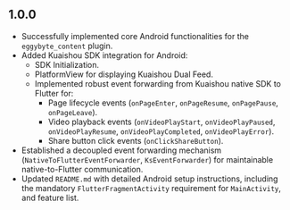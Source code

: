 ## 1.0.0

- Successfully implemented core Android functionalities for the `eggybyte_content` plugin.
- Added Kuaishou SDK integration for Android:
    - SDK Initialization.
    - PlatformView for displaying Kuaishou Dual Feed.
    - Implemented robust event forwarding from Kuaishou native SDK to Flutter for:
        - Page lifecycle events (`onPageEnter`, `onPageResume`, `onPagePause`, `onPageLeave`).
        - Video playback events (`onVideoPlayStart`, `onVideoPlayPaused`, `onVideoPlayResume`, `onVideoPlayCompleted`, `onVideoPlayError`).
        - Share button click events (`onClickShareButton`).
- Established a decoupled event forwarding mechanism (`NativeToFlutterEventForwarder`, `KsEventForwarder`) for maintainable native-to-Flutter communication.
- Updated `README.md` with detailed Android setup instructions, including the mandatory `FlutterFragmentActivity` requirement for `MainActivity`, and feature list.

